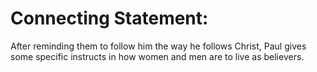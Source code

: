 # Connecting Statement:

After reminding them to follow him the way he follows Christ, Paul gives some specific instructs in how women and men are to live as believers.